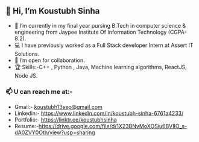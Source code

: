 ##  👋 Hi, I’m  Koustubh Sinha

- 🌱 I’m currently in my final year pursing B.Tech in computer science & engineering from Jaypee Institute Of Information Technology (CGPA-8.2).
- 💻 I have previously worked as a Full Stack developer Intern at Assert IT Solutions.
- 💞️ I’m open for collaboration.
- 🏆 Skills:-C++ , Python , Java, Machine learning algorithms, ReactJS, Node JS.

### 📫 U can reach me at:-
* Gmail:- koustubh13sep@gmail.com
* Linkedin:- https://www.linkedin.com/in/koustubh-sinha-6761a4233/
* Portfolio:- https://linktr.ee/koustubhsinha
* Resume:-https://drive.google.com/file/d/1X23BNvMoXOSiu6BVIIO_s-dA0ZVY0Oth/view?usp=sharing


<!---
koustubh1317/koustubh1317 is a ✨ special ✨ repository because its `README.md` (this file) appears on your GitHub profile.
You can click the Preview link to take a look at your changes.
--->
